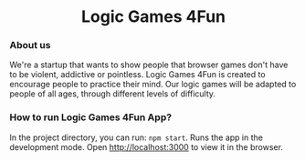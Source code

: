 <h1 align="center"> Logic Games 4Fun </h1>

### About us
We're a startup that wants to show people that browser games don't have to be violent, addictive or pointless. Logic Games 4Fun is created to encourage people to 
practice their mind. Our logic games will be adapted to people of all ages, through different levels of difficulty.


### How to run Logic Games 4Fun App?
In the project directory, you can run: `npm start`.
Runs the app in the development mode.
Open [http://localhost:3000](http://localhost:3000) to view it in the browser.
